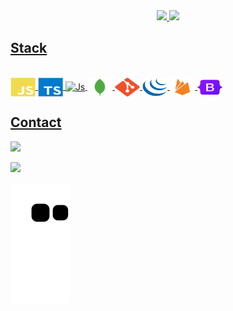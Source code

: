 

<div align="center" style="display: block" >
  <a href="https://github.com/AndersonBones">
  <img height="180em" src="https://github-readme-stats.vercel.app/api?username=AndersonBones&show_icons=true&theme=dracula&include_all_commits=true&count_private=true"/>
  <img height="180em" src="https://github-readme-stats.vercel.app/api/top-langs/?username=AndersonBones&layout=compact&langs_count=7&theme=dracula"/>
</div>
  
 ## Stack
<div style="display: block"><br>
  <img align="center" alt="Js" height="30" width="40" src="https://raw.githubusercontent.com/devicons/devicon/master/icons/javascript/javascript-plain.svg">
  <img align="center" alt="Js" height="30" width="40" src="https://raw.githubusercontent.com/devicons/devicon/master/icons/typescript/typescript-plain.svg">
  <img align="center" alt="Js" height="30" width="40" src="https://cdn.jsdelivr.net/gh/devicons/devicon/icons/nodejs/nodejs-original.svg">
  <img align="center" alt="Js" height="30" width="40" src="https://raw.githubusercontent.com/devicons/devicon/master/icons/mongodb/mongodb-plain.svg">
  <img align="center" alt="Js" height="30" width="40" src="https://raw.githubusercontent.com/devicons/devicon/master/icons/git/git-plain.svg">
  <img align="center" alt="CSS" height="30" width="40" src="https://raw.githubusercontent.com/devicons/devicon/master/icons/jquery/jquery-plain.svg">
  <img align="center" alt="HTML" height="30" width="40" src="https://raw.githubusercontent.com/devicons/devicon/master/icons/firebase/firebase-plain.svg">
  <img align="center" alt="CSS" height="30" width="40" src="https://raw.githubusercontent.com/devicons/devicon/master/icons/bootstrap/bootstrap-original.svg">
  
  </div>  
  
  ##
 
  ## Contact
<div> 
  <a href="https://www.instagram.com/and.bones/" target="_blank"><img src="https://img.shields.io/badge/-Instagram-%23E4405F?style=for-the-badge&logo=instagram&logoColor=white" target="_blank"></a>
  
  <a href = "mailto:abones19@hotmail.com"><img src="https://img.shields.io/badge/Microsoft_Outlook-0078D4?style=for-the-badge&logo=microsoft-outlook&logoColor=white" target="_blank"></a>
  <!-- <a href="https://www.linkedin.com/in/anderson-bones-a57727227/" target="_blank"><img src="https://img.shields.io/badge/-LinkedIn-%230077B5?style=for-the-badge&logo=linkedin&logoColor=white" target="_blank"></a> -->
 
</div>
  
   ![Snake animation](https://github.com/AndersonBones/AndersonBones/blob/output/github-contribution-grid-snake.svg)
  
